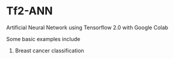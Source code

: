 # Tf2-ANN
Artificial Neural Network using Tensorflow 2.0  with Google Colab

Some basic examples include
1) Breast cancer classification
